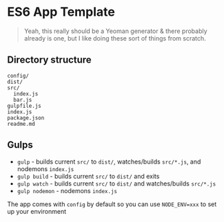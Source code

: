 # ES6 App Template

> Yeah, this really should be a Yeoman generator & there probably already is one, but I like doing these sort of things from scratch.

## Directory structure

```
config/
dist/
src/
  index.js
  bar.js
gulpfile.js
index.js
package.json
readme.md
```

## Gulps

- `gulp` - builds current `src/` to `dist/`, watches/builds `src/*.js`, and nodemons `index.js`
- `gulp build` - builds current `src/` to `dist/` and exits
- `gulp watch` - builds current `src/` to `dist/` and watches/builds `src/*.js`
- `gulp nodemon` - nodemons `index.js`

The app comes with `config` by default so you can use `NODE_ENV=xxx` to set up your environment
